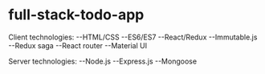 # full-stack-todo-app

Client technologies:
--HTML/CSS
--ES6/ES7
--React/Redux
--Immutable.js
--Redux saga
--React router
--Material UI

Server technologies:
--Node.js
--Express.js
--Mongoose
